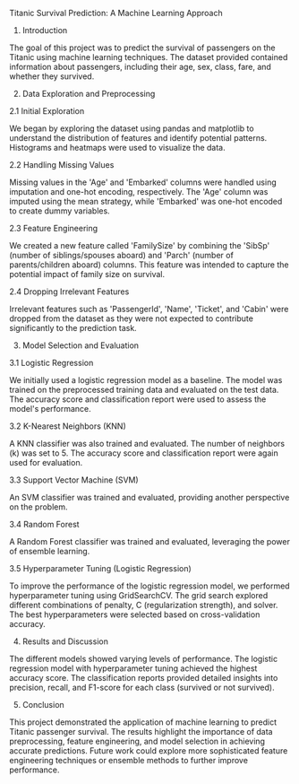 Titanic Survival Prediction: A Machine Learning Approach

1. Introduction

The goal of this project was to predict the survival of passengers on the Titanic using machine learning techniques. The dataset provided contained information about passengers, including their age, sex, class, fare, and whether they survived.

2. Data Exploration and Preprocessing

2.1 Initial Exploration

We began by exploring the dataset using pandas and matplotlib to understand the distribution of features and identify potential patterns. Histograms and heatmaps were used to visualize the data.

2.2 Handling Missing Values

Missing values in the 'Age' and 'Embarked' columns were handled using imputation and one-hot encoding, respectively. The 'Age' column was imputed using the mean strategy, while 'Embarked' was one-hot encoded to create dummy variables.

2.3 Feature Engineering

We created a new feature called 'FamilySize' by combining the 'SibSp' (number of siblings/spouses aboard) and 'Parch' (number of parents/children aboard) columns. This feature was intended to capture the potential impact of family size on survival.

2.4 Dropping Irrelevant Features

Irrelevant features such as 'PassengerId', 'Name', 'Ticket', and 'Cabin' were dropped from the dataset as they were not expected to contribute significantly to the prediction task.

3. Model Selection and Evaluation

3.1 Logistic Regression

We initially used a logistic regression model as a baseline. The model was trained on the preprocessed training data and evaluated on the test data. The accuracy score and classification report were used to assess the model's performance.

3.2 K-Nearest Neighbors (KNN)

A KNN classifier was also trained and evaluated. The number of neighbors (k) was set to 5. The accuracy score and classification report were again used for evaluation.

3.3 Support Vector Machine (SVM)

An SVM classifier was trained and evaluated, providing another perspective on the problem.

3.4 Random Forest

A Random Forest classifier was trained and evaluated, leveraging the power of ensemble learning.

3.5 Hyperparameter Tuning (Logistic Regression)

To improve the performance of the logistic regression model, we performed hyperparameter tuning using GridSearchCV. The grid search explored different combinations of penalty, C (regularization strength), and solver. The best hyperparameters were selected based on cross-validation accuracy.

4. Results and Discussion

The different models showed varying levels of performance. The logistic regression model with hyperparameter tuning achieved the highest accuracy score. The classification reports provided detailed insights into precision, recall, and F1-score for each class (survived or not survived).

5. Conclusion

This project demonstrated the application of machine learning to predict Titanic passenger survival. The results highlight the importance of data preprocessing, feature engineering, and model selection in achieving accurate predictions. Future work could explore more sophisticated feature engineering techniques or ensemble methods to further improve performance.

